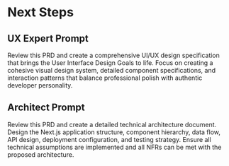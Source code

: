 # Next Steps

## UX Expert Prompt

Review this PRD and create a comprehensive UI/UX design specification that brings the User Interface Design Goals to life. Focus on creating a cohesive visual design system, detailed component specifications, and interaction patterns that balance professional polish with authentic developer personality.

## Architect Prompt

Review this PRD and create a detailed technical architecture document. Design the Next.js application structure, component hierarchy, data flow, API design, deployment configuration, and testing strategy. Ensure all technical assumptions are implemented and all NFRs can be met with the proposed architecture.
